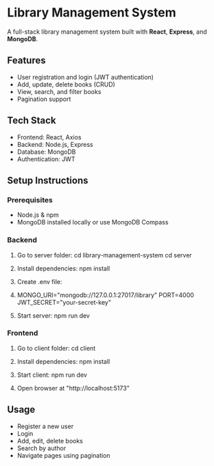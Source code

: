 # Library Management System

A full-stack library management system built with **React**, **Express**, and **MongoDB**.

## Features

- User registration and login (JWT authentication)
- Add, update, delete books (CRUD)
- View, search, and filter books
- Pagination support

## Tech Stack

- Frontend: React, Axios
- Backend: Node.js, Express
- Database: MongoDB
- Authentication: JWT

## Setup Instructions

### Prerequisites

- Node.js & npm
- MongoDB installed locally or use MongoDB Compass

### Backend

1. Go to server folder:
    cd library-management-system
    cd server
   
2. Install dependencies:
    npm install

3. Create .env file:
4. 
    MONGO_URI="mongodb://127.0.0.1:27017/library"
    PORT=4000
    JWT_SECRET="your-secret-key"

5. Start server:
    npm run dev


### Frontend

1. Go to client folder:
    cd client

2. Install dependencies:
    npm install

3. Start client:
    npm run dev

4. Open browser at "http://localhost:5173"

## Usage

- Register a new user
- Login
- Add, edit, delete books
- Search by author
- Navigate pages using pagination
